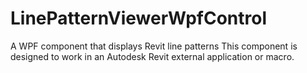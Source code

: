 # LinePatternViewerWpfControl
A WPF component that displays Revit line patterns
This component is designed to work in an Autodesk Revit external application or macro.
